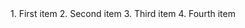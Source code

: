 

<div class="upper-alpha" markdown>
1. First item
2. Second item
3. Third item
4. Fourth item
</div>